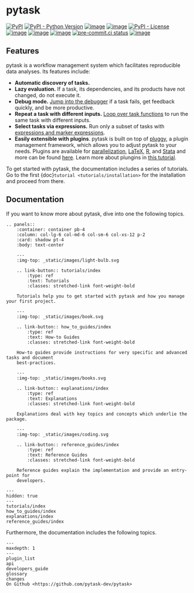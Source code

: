 # pytask

<!-- Keep in sync with README.md -->

[![PyPI](https://img.shields.io/pypi/v/pytask?color=blue)](https://pypi.org/project/pytask)
[![PyPI - Python Version](https://img.shields.io/pypi/pyversions/pytask)](https://pypi.org/project/pytask)
[![image](https://img.shields.io/conda/vn/conda-forge/pytask.svg)](https://anaconda.org/conda-forge/pytask)
[![image](https://img.shields.io/conda/pn/conda-forge/pytask.svg)](https://anaconda.org/conda-forge/pytask)
[![PyPI - License](https://img.shields.io/pypi/l/pytask)](https://pypi.org/project/pytask)
[![image](https://readthedocs.org/projects/pytask-dev/badge/?version=latest)](https://pytask-dev.readthedocs.io/en/stable)
[![image](https://img.shields.io/github/workflow/status/pytask-dev/pytask/main/main)](https://github.com/pytask-dev/pytask/actions?query=branch%3Amain)
[![image](https://app.codecov.io/gh/pytask-dev/pytask/branch/main/graph/badge.svg)](https://app.codecov.io/gh/pytask-dev/pytask)
[![pre-commit.ci status](https://results.pre-commit.ci/badge/github/pytask-dev/pytask/main.svg)](https://results.pre-commit.ci/latest/github/pytask-dev/pytask/main)
[![image](https://img.shields.io/badge/code%20style-black-000000.svg)](https://github.com/psf/black)

## Features

<!-- Keep in sync with README.md -->

pytask is a workflow management system which facilitates reproducible data analyses. Its
features include:

- **Automatic discovery of tasks.**
- **Lazy evaluation.** If a task, its dependencies, and its products have not changed,
  do not execute it.
- **Debug mode.**
  [Jump into the debugger](https://pytask-dev.readthedocs.io/en/stable/tutorials/debugging.html)
  if a task fails, get feedback quickly, and be more productive.
- **Repeat a task with different inputs.**
  [Loop over task functions](https://pytask-dev.readthedocs.io/en/stable/tutorials/repeating_tasks_with_different_inputs.html)
  to run the same task with different inputs.
- **Select tasks via expressions.** Run only a subset of tasks with
  [expressions and marker expressions](https://pytask-dev.readthedocs.io/en/stable/tutorials/selecting_tasks.html).
- **Easily extensible with plugins**. pytask is built on top of
  [pluggy](https://pluggy.readthedocs.io/en/latest/), a plugin management framework,
  which allows you to adjust pytask to your needs. Plugins are available for
  [parallelization](https://github.com/pytask-dev/pytask-parallel),
  [LaTeX](https://github.com/pytask-dev/pytask-latex),
  [R](https://github.com/pytask-dev/pytask-r), and
  [Stata](https://github.com/pytask-dev/pytask-stata) and more can be found
  [here](https://github.com/topics/pytask). Learn more about plungins in
  [this tutorial](https://pytask-dev.readthedocs.io/en/stable/tutorials/plugins.html).

To get started with pytask, the documentation includes a series of tutorials. Go to the
first {doc}`tutorial <tutorials/installation>` for the installation and proceed from
there.

## Documentation

If you want to know more about pytask, dive into one the following topics.

```{eval-rst}
.. panels::
    :container: container pb-4
    :column: col-lg-6 col-md-6 col-sm-6 col-xs-12 p-2
    :card: shadow pt-4
    :body: text-center

    ---
    :img-top: _static/images/light-bulb.svg

    .. link-button:: tutorials/index
        :type: ref
        :text: Tutorials
        :classes: stretched-link font-weight-bold

    Tutorials help you to get started with pytask and how you manage your first project.

    ---
    :img-top: _static/images/book.svg

    .. link-button:: how_to_guides/index
        :type: ref
        :text: How-to Guides
        :classes: stretched-link font-weight-bold

    How-to guides provide instructions for very specific and advanced tasks and document
    best-practices.

    ---
    :img-top: _static/images/books.svg

    .. link-button:: explanations/index
        :type: ref
        :text: Explanations
        :classes: stretched-link font-weight-bold

    Explanations deal with key topics and concepts which underlie the package.

    ---
    :img-top: _static/images/coding.svg

    .. link-button:: reference_guides/index
        :type: ref
        :text: Reference Guides
        :classes: stretched-link font-weight-bold

    Reference guides explain the implementation and provide an entry-point for
    developers.

```

```{toctree}
---
hidden: true
---
tutorials/index
how_to_guides/index
explanations/index
reference_guides/index
```

Furthermore, the documentation includes the following topics.

```{toctree}
---
maxdepth: 1
---
plugin_list
api
developers_guide
glossary
changes
On Github <https://github.com/pytask-dev/pytask>
```
